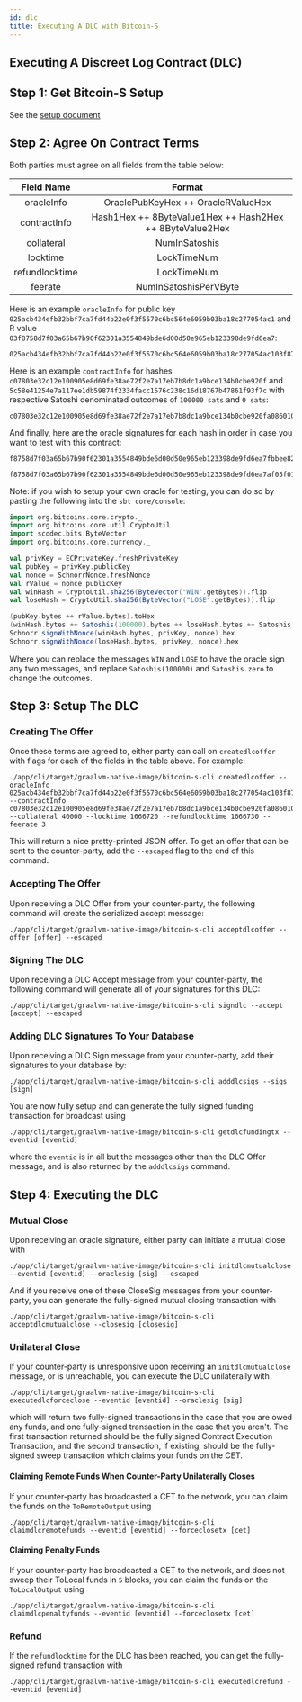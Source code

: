 ```yaml
---
id: dlc
title: Executing A DLC with Bitcoin-S
---
```


## Executing A Discreet Log Contract (DLC)

## Step 1: Get Bitcoin-S Setup

See the [setup document](../geting-setup.md)

## Step 2: Agree On Contract Terms

Both parties must agree on all fields from the table below:

|   Field Name   |                          Format                          |
| :------------: | :------------------------------------------------------: |
|   oracleInfo   |            OraclePubKeyHex ++ OracleRValueHex            |
|  contractInfo  | Hash1Hex ++ 8ByteValue1Hex ++ Hash2Hex ++ 8ByteValue2Hex |
|   collateral   |                      NumInSatoshis                       |
|    locktime    |                       LockTimeNum                        |
| refundlocktime |                       LockTimeNum                        |
|    feerate     |                  NumInSatoshisPerVByte                   |

Here is an example `oracleInfo` for public key `025acb434efb32bbf7ca7fd44b22e0f3f5570c6bc564e6059b03ba18c277054ac1` and R value `03f8758d7f03a65b67b90f62301a3554849bde6d00d50e965eb123398de9fd6ea7`:

```bashrc
025acb434efb32bbf7ca7fd44b22e0f3f5570c6bc564e6059b03ba18c277054ac103f8758d7f03a65b67b90f62301a3554849bde6d00d50e965eb123398de9fd6ea7
```

Here is an example `contractInfo` for hashes `c07803e32c12e100905e8d69fe38ae72f2e7a17eb7b8dc1a9bce134b0cbe920f` and `5c58e41254e7a117ee1db59874f2334facc1576c238c16d18767b47861f93f7c` with respective Satoshi denominated outcomes of `100000 sats` and `0 sats`:

```bashrc
c07803e32c12e100905e8d69fe38ae72f2e7a17eb7b8dc1a9bce134b0cbe920fa0860100000000005c58e41254e7a117ee1db59874f2334facc1576c238c16d18767b47861f93f7c0000000000000000
```

And finally, here are the oracle signatures for each hash in order in case you want to test with this contract:

```bashrc
f8758d7f03a65b67b90f62301a3554849bde6d00d50e965eb123398de9fd6ea7fbbee821b7166028a6927282830c9452cfcf3c5716c57e43dd4069ca87625010
```

```bashrc
f8758d7f03a65b67b90f62301a3554849bde6d00d50e965eb123398de9fd6ea7af05f01f1ca852cf5454a7dc91cdad7903dc2e67ddb2b3bc9d61dabd8856aa6a
```

Note: if you wish to setup your own oracle for testing, you can do so by pasting the following into the `sbt core/console`:

```scala
import org.bitcoins.core.crypto._
import org.bitcoins.core.util.CryptoUtil
import scodec.bits.ByteVector
import org.bitcoins.core.currency._

val privKey = ECPrivateKey.freshPrivateKey
val pubKey = privKey.publicKey
val nonce = SchnorrNonce.freshNonce
val rValue = nonce.publicKey
val winHash = CryptoUtil.sha256(ByteVector("WIN".getBytes)).flip
val loseHash = CryptoUtil.sha256(ByteVector("LOSE".getBytes)).flip

(pubKey.bytes ++ rValue.bytes).toHex
(winHash.bytes ++ Satoshis(100000).bytes ++ loseHash.bytes ++ Satoshis.zero.bytes).toHex
Schnorr.signWithNonce(winHash.bytes, privKey, nonce).hex
Schnorr.signWithNonce(loseHash.bytes, privKey, nonce).hex
```

Where you can replace the messages `WIN` and `LOSE` to have the oracle sign any two messages, and replace `Satoshis(100000)` and `Satoshis.zero` to change the outcomes.

## Step 3: Setup The DLC

### Creating The Offer

Once these terms are agreed to, either party can call on `createdlcoffer` with flags for each of the fields in the table above. For example:

```bashrc
./app/cli/target/graalvm-native-image/bitcoin-s-cli createdlcoffer --oracleInfo 025acb434efb32bbf7ca7fd44b22e0f3f5570c6bc564e6059b03ba18c277054ac103f8758d7f03a65b67b90f62301a3554849bde6d00d50e965eb123398de9fd6ea7 --contractInfo c07803e32c12e100905e8d69fe38ae72f2e7a17eb7b8dc1a9bce134b0cbe920fa0860100000000005c58e41254e7a117ee1db59874f2334facc1576c238c16d18767b47861f93f7c0000000000000000 --collateral 40000 --locktime 1666720 --refundlocktime 1666730 --feerate 3
```

This will return a nice pretty-printed JSON offer. To get an offer that can be sent to the counter-party, add the `--escaped` flag to the end of this command.

### Accepting The Offer

Upon receiving a DLC Offer from your counter-party, the following command will create the serialized accept message:

```bashrc
./app/cli/target/graalvm-native-image/bitcoin-s-cli acceptdlcoffer --offer [offer] --escaped
```

### Signing The DLC

Upon receiving a DLC Accept message from your counter-party, the following command will generate all of your signatures for this DLC:

```bashrc
./app/cli/target/graalvm-native-image/bitcoin-s-cli signdlc --accept [accept] --escaped
```

### Adding DLC Signatures To Your Database

Upon receiving a DLC Sign message from your counter-party, add their signatures to your database by:

```bashrc
./app/cli/target/graalvm-native-image/bitcoin-s-cli adddlcsigs --sigs [sign]
```

You are now fully setup and can generate the fully signed funding transaction for broadcast using

```bashrc
./app/cli/target/graalvm-native-image/bitcoin-s-cli getdlcfundingtx --eventid [eventid]
```

where the `eventid` is in all but the messages other than the DLC Offer message, and is also returned by the `adddlcsigs` command.

## Step 4: Executing the DLC

### Mutual Close

Upon receiving an oracle signature, either party can initiate a mutual close with

```bashrc
./app/cli/target/graalvm-native-image/bitcoin-s-cli initdlcmutualclose --eventid [eventid] --oraclesig [sig] --escaped
```

And if you receive one of these CloseSig messages from your counter-party, you can generate the fully-signed mutual closing transaction with

```bashrc
./app/cli/target/graalvm-native-image/bitcoin-s-cli acceptdlcmutualclose --closesig [closesig]
```

### Unilateral Close

If your counter-party is unresponsive upon receiving an `initdlcmutualclose` message, or is unreachable, you can execute the DLC unilaterally with

```bashrc
./app/cli/target/graalvm-native-image/bitcoin-s-cli executedlcforceclose --eventid [eventid] --oraclesig [sig]
```

which will return two fully-signed transactions in the case that you are owed any funds, and one fully-signed transaction in the case that you aren't. The first transaction returned should be the fully signed Contract Execution Transaction, and the second transaction, if existing, should be the fully-signed sweep transaction which claims your funds on the CET.

#### Claiming Remote Funds When Counter-Party Unilaterally Closes

If your counter-party has broadcasted a CET to the network, you can claim the funds on the `ToRemoteOutput` using

```bashrc
./app/cli/target/graalvm-native-image/bitcoin-s-cli claimdlcremotefunds --eventid [eventid] --forceclosetx [cet]
```

#### Claiming Penalty Funds

If your counter-party has broadcasted a CET to the network, and does not sweep their ToLocal funds in `5` blocks, you can claim the funds on the `ToLocalOutput` using

```bashrc
./app/cli/target/graalvm-native-image/bitcoin-s-cli claimdlcpenaltyfunds --eventid [eventid] --forceclosetx [cet]
```

### Refund

If the `refundlocktime` for the DLC has been reached, you can get the fully-signed refund transaction with

```bashrc
./app/cli/target/graalvm-native-image/bitcoin-s-cli executedlcrefund --eventid [eventid]
```

